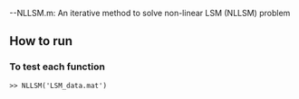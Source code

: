 --NLLSM.m: An iterative method to solve non-linear LSM (NLLSM) problem 

## How to run

### To test each function
~~~
>> NLLSM('LSM_data.mat')
~~~

